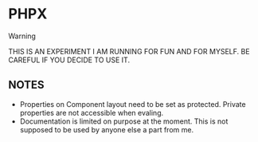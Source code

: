 # PHPX

> [!WARNING]
> THIS IS AN EXPERIMENT I AM RUNNING FOR FUN AND FOR MYSELF. BE CAREFUL IF YOU DECIDE TO USE IT.

## NOTES
- Properties on Component layout need to be set as protected. Private properties are not accessible when evaling.
- Documentation is limited on purpose at the moment. This is not supposed to be used by anyone else a part from me.
